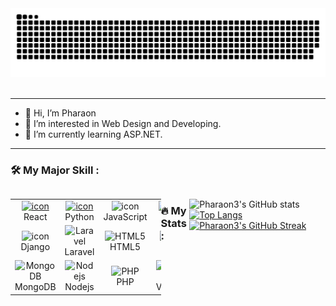 <picture>
  <source media="(prefers-color-scheme: dark)" srcset="https://raw.githubusercontent.com/platane/platane/output/github-contribution-grid-snake-dark.svg">
  <source media="(prefers-color-scheme: light)" srcset="https://raw.githubusercontent.com/platane/platane/output/github-contribution-grid-snake.svg">
  <img alt="github contribution grid snake animation" src="https://raw.githubusercontent.com/platane/platane/output/github-contribution-grid-snake.svg">
</picture>
<div align="center">
  <img src="https://komarev.com/ghpvc/?username=pharaon3&style=flat-square&color=blue" alt=""/>
</div>

---
- 👋 Hi, I’m Pharaon
- 👀 I’m interested in Web Design and Developing.
- 🌱 I’m currently learning ASP.NET.

---

### :hammer_and_wrench: My Major Skill :  
  <div style="display: flex; align-items: flex-start; align: center">
<table align="center">
  <tr>
    <td align="center" width="96">
        <a href="https://drive.google.com/file/d/1xF0oJkSADT6B6qAx8s80X9PB8MTVy9gg/view?usp=sharing" >
          <img src="https://techstack-generator.vercel.app/react-icon.svg" alt="icon" width="65" height="65" /></a>
      <br>React
    </td>
    <td align="center" width="96">
      <a href="https://drive.google.com/file/d/1nWc7OZlzwyY1JioIu69Mqjwukq-WAvl9/view?usp=sharing">
        <img src="https://techstack-generator.vercel.app/python-icon.svg" alt="icon" width="65" height="65" />
      </a>
      <br>Python
    </td>
    <td align="center" width="96">
        <img src="https://techstack-generator.vercel.app/js-icon.svg" alt="icon" width="65" height="65" />
      <br>JavaScript
    </td>
    <td align="center" width="96">
        <img src="https://techstack-generator.vercel.app/cpp-icon.svg" alt="icon" width="65" height="65" />
      <br>C++
    </td>
    <td align="center" width="96">
        <img src="https://techstack-generator.vercel.app/mysql-icon.svg" alt="icon" width="65" height="65" />
      <br>MySQL
    </td>
    <td align="center" width="96">
        <img src="https://techstack-generator.vercel.app/ts-icon.svg" alt="icon" width="65" height="65" />
      <br>TypeScript
    </td>
    <td align="center" width="96">
        <img src="https://techstack-generator.vercel.app/csharp-icon.svg" alt="icon" width="65" height="65" />
      <br>C#
    </td>
  </tr>
  <tr>
  <td align="center" width="96">
        <img src="https://techstack-generator.vercel.app/django-icon.svg" alt="icon" width="65" height="65" />
      <br>Django
    <td align="center"  width="96">
        <img src="https://skillicons.dev/icons?i=laravel" width="48" height="48" alt="Laravel" />
      <br>Laravel
    </td>
    <td align="center"  width="96">
        <img src="https://skillicons.dev/icons?i=html" width="48" height="48" alt="HTML5" />
      <br>HTML5
    </td>
    <td align="center" width="96">
        <img src="https://skillicons.dev/icons?i=css" width="48" height="48" alt="css" />
      <br>CSS
    </td>
    <td align="center"  width="96">
        <img src="https://skillicons.dev/icons?i=bootstrap" width="48" height="48" alt="bootstrap" />
      <br>Bootstrap
    </td>
    <td align="center" width="96">
        <img src="https://skillicons.dev/icons?i=tailwind" width="48" height="48" alt="tailwind" />
      <br>Tailwind
    </td>
    <td align="center" width="96">
        <img src="https://skillicons.dev/icons?i=jquery" width="48" height="48" alt="jQuery" />
      <br>jQuery
    </td>
  </tr>
 <tr>
      <td align="center" width="96">
        <img src="https://skillicons.dev/icons?i=mongodb" width="48" height="48" alt="MongoDB" />
      <br>MongoDB
    </td>
        <td align="center" width="96">
        <img src="https://skillicons.dev/icons?i=nodejs" width="48" height="48" alt="Nodejs" />
      <br>Nodejs
      </td>
      </td>
    <td align="center" width="96">
        <img src="https://skillicons.dev/icons?i=php" width="48" height="48" alt="PHP" />
      <br>PHP
    </td>
            <td align="center" width="96">
        <img src="https://skillicons.dev/icons?i=vscode" width="48" height="48" alt="VsCode" />
      <br>VsCode
    </td>
    <td align="center" width="96">
      <a href="https://drive.google.com/file/d/1s2Zhy-I_CQHDhpOhVUfmQmWLpfu6Amiz/view?usp=sharing">
        <img src="https://skillicons.dev/icons?i=vue" width="48" height="48" alt="Vue" />
      </a>
      <br>Vue
    </td>
              <td align="center" width="96">
        <img src="https://skillicons.dev/icons?i=sass" width="48" height="48" alt="Sass" />
      <br>Sass
    </td>
    <td align="center" width="96">
      <a href="https://drive.google.com/file/d/1rWFrrDjN4Z4I0rFUQtkYXTFs2fO_-PPF/view?usp=sharing">
        <img src="https://skillicons.dev/icons?i=postgres" width="48" height="48" alt="PostgreSQL" />
      </a>
      <br>PostgreSQL
    </td>
 </tr>
</table>
<br><br>


---

### :fire: My Stats :
![Pharaon3's GitHub stats](https://github-readme-stats.vercel.app/api?username=Pharaon3&show_icons=true&theme=radical)
[![Top Langs](https://github-readme-stats.vercel.app/api/top-langs/?username=Pharaon3&layout=compact&theme=vision-friendly-dark)](https://github.com/anuraghazra/github-readme-stats)
[![Pharaon3's GitHub Streak](http://github-readme-streak-stats.herokuapp.com?user=Pharaon3&theme=dark&background=000000)](https://git.io/streak-stats)
